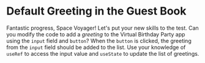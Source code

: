 # Default Greeting in the Guest Book

Fantastic progress, Space Voyager! Let's put your new skills to the test. Can you modify the code to add a *greeting* to the Virtual Birthday Party app using the `input` field and `button`? When the `button` is clicked, the greeting from the `input` field should be added to the list. Use your knowledge of `useRef` to access the input value and `useState` to update the list of greetings.